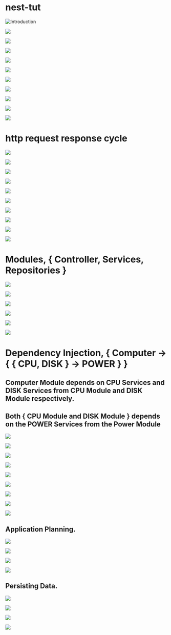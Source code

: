 # nest-tut
![Introduction](slides/1.0/1.0.png "")

![](slides/1.0/1.01.png "")

![](slides/1.0/1.02.png "")

![](slides/1.0/1.03.png "")

![](slides/1.0/1.04.png "")

![](slides/1.0/1.05.png "")

![](slides/1.0/1.06.png "")

![](slides/1.0/1.07.png "")

![](slides/1.0/1.08.png "")

![](slides/1.0/1.09.png "")

![](slides/1.0/1.10.png "")


# http request response cycle
![](slides/1.1/1.11.png "")

![](slides/1.1/1.12.png "")

![](slides/1.1/1.13.png "")

![](slides/1.1/1.14.png "")

![](slides/1.1/1.15.png "")

![](slides/1.1/1.16.png "")

![](slides/1.1/1.17.png "")

![](slides/1.1/1.18.png "")

![](slides/1.1/1.19.png "")

![](slides/1.1/1.20.png "")

# Modules, { Controller, Services, Repositories }

![](slides/1.2/1.21.png "")

![](slides/1.2/1.22.png "")

![](slides/1.2/1.23.png "")

![](slides/1.2/1.24.png "")

![](slides/1.2/1.25.png "")

![](slides/1.2/1.26.png "")

# Dependency Injection, { Computer -> { { CPU, DISK } -> POWER } }

## Computer Module depends on CPU Services and DISK Services from CPU Module and DISK Module respectively.
## Both { CPU Module and DISK Module } depends on the POWER Services from the Power Module

![](slides/1.3/1.30.png "")

![](slides/1.3/1.31.png "")

![](slides/1.3/1.32.png "")

![](slides/1.3/1.33.png "")

![](slides/1.3/1.34.png "")

![](slides/1.3/1.35.png "")

![](slides/1.3/1.36.png "")

![](slides/1.3/1.37.png "")

![](slides/1.3/1.38.png "")




## Application Planning.

![](slides/1.4/1.40.png "")

![](slides/1.4/1.41.png "")

![](slides/1.4/1.42.png "")

![](slides/1.4/1.43.png "")


## Persisting Data.

![](slides/1.5/1.50.png "")

![](slides/1.5/1.51.png "")

![](slides/1.5/1.52.png "")

![](slides/1.5/1.53.png "")
